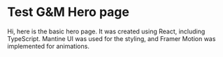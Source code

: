 # Test G&M Hero page

Hi, here is the basic hero page.  It was created using React, including TypeScript. Mantine UI was used for the styling, and Framer Motion was implemented for animations.
